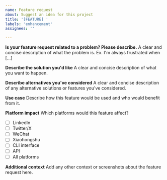 ```yaml
---
name: Feature request
about: Suggest an idea for this project
title: '[FEATURE] '
labels: 'enhancement'
assignees: ''

---
```


**Is your feature request related to a problem? Please describe.**
A clear and concise description of what the problem is. Ex. I'm always frustrated when [...]

**Describe the solution you'd like**
A clear and concise description of what you want to happen.

**Describe alternatives you've considered**
A clear and concise description of any alternative solutions or features you've considered.

**Use case**
Describe how this feature would be used and who would benefit from it.

**Platform impact**
Which platforms would this feature affect?
- [ ] LinkedIn
- [ ] Twitter/X  
- [ ] WeChat
- [ ] Xiaohongshu
- [ ] CLI interface
- [ ] API
- [ ] All platforms

**Additional context**
Add any other context or screenshots about the feature request here.